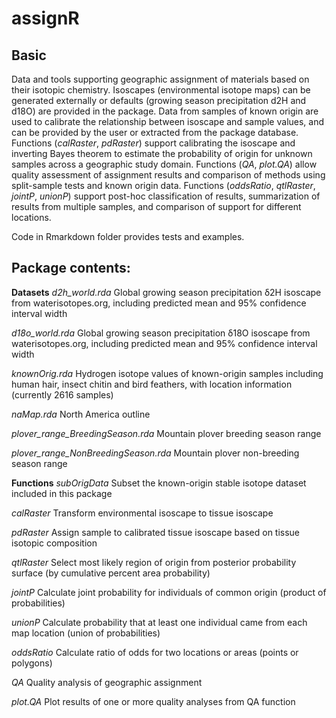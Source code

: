 # assignR

## Basic

Data and tools supporting geographic assignment of materials based on their isotopic chemistry. Isoscapes (environmental isotope maps) can be generated externally or defaults (growing season precipitation d2H and d18O) are provided in the package. Data from samples of known origin are used to calibrate the relationship between isoscape and sample values, and can be provided by the user or extracted from the package database. Functions (*calRaster*, *pdRaster*) support calibrating the isoscape and inverting Bayes theorem to estimate the probability of origin for unknown samples across a geographic study domain. Functions (*QA*, *plot.QA*) allow quality assessment of assignment results and comparison of methods using split-sample tests and known origin data. Functions (*oddsRatio*, *qtlRaster*, *jointP*, *unionP*) support post-hoc classification of results, summarization of results from multiple samples, and comparison of support for different locations.

Code in Rmarkdown folder provides tests and examples.

## Package contents:

**Datasets**
*d2h_world.rda*
Global growing season precipitation δ2H isoscape from waterisotopes.org, including predicted mean and 95% confidence interval width

*d18o_world.rda*
Global growing season precipitation δ18O isoscape from waterisotopes.org, including predicted mean and 95% confidence interval width

*knownOrig.rda*	
Hydrogen isotope values of known-origin samples including human hair, insect chitin and bird feathers, with location information (currently 2616 samples)

*naMap.rda*
North America outline

*plover_range_BreedingSeason.rda*
Mountain plover breeding season range

*plover_range_NonBreedingSeason.rda*
Mountain plover non-breeding season range

**Functions**
*subOrigData*
Subset the known-origin stable isotope dataset included in this package

*calRaster*
Transform environmental isoscape to tissue isoscape

*pdRaster*
Assign sample to calibrated tissue isoscape based on tissue isotopic composition

*qtlRaster*
Select most likely region of origin from posterior probability surface (by cumulative percent area probability)

*jointP*
Calculate joint probability for individuals of common origin (product of probabilities)

*unionP*
Calculate probability that at least one individual came from each map location (union of probabilities)

*oddsRatio*
Calculate ratio of odds for two locations or areas (points or polygons)

*QA*
Quality analysis of geographic assignment

*plot.QA*
Plot results of one or more quality analyses from QA function
